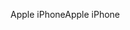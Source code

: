 <span data-ttu-id="d1b76-101">Apple iPhone</span><span class="sxs-lookup"><span data-stu-id="d1b76-101">Apple iPhone</span></span>